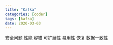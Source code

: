 ```yaml
---
title: "Kafka"
categories: [coder]
tags: [kafka]
date: 2020-03-03
---
```






 安全问题
 性能
 容错
 可扩展性 
 易用性
 恢复
 数据一致性